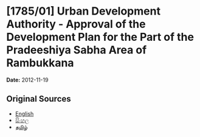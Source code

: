 # [1785/01] Urban Development Authority - Approval of the Development Plan for the Part of the Pradeeshiya Sabha Area of Rambukkana

**Date:** 2012-11-19

## Original Sources

- [English](https://documents.gov.lk/view/extra-gazettes/2012/11/1785-01_E.pdf)
- [සිංහල](https://documents.gov.lk/view/extra-gazettes/2012/11/1785-01_S.pdf)
- [தமிழ்](https://documents.gov.lk/view/extra-gazettes/2012/11/1785-01_T.pdf)
